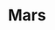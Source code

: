 ---
title: "Mars"
type: Planet
tags: [mars]
description: "Yes, that is the red planet."
image: /assets/images/gallery/mars/thumb.jpg
telescope: Stellina
length: "400mm"
aperture: "80mm"
folder: mars
exposure: 10s
lights: 1
sessions: 1
firstCapture: 2021-06-24 
lastCapture:
noannotations: true
---